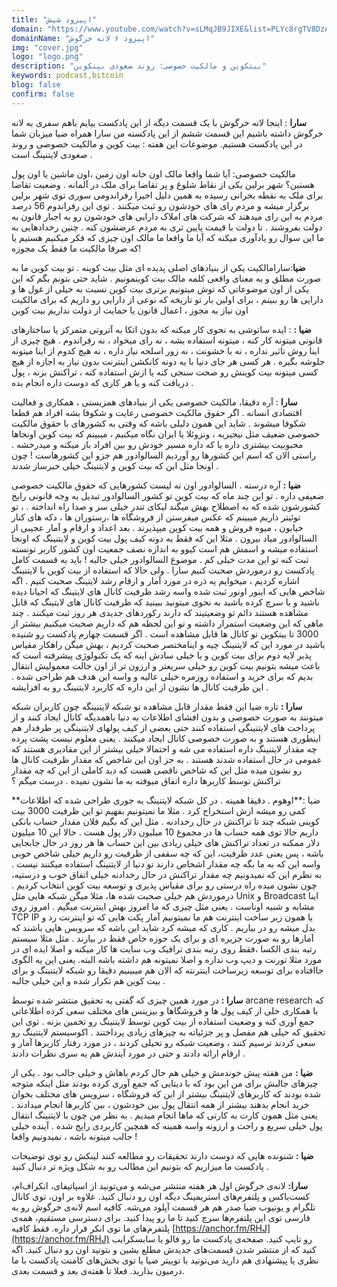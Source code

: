 ```yaml
---
title: "اپیزود شیش"
domain: "https://www.youtube.com/watch?v=sLMqJB9JIXE&list=PLYc8rgTV8DzAIMKmaNz7JUN4341IvoTFa&index=7"
domainName: "اپیزود ۶ لانه خرگوش"
img: "cover.jpg"
logo: "logo.png"
description: "بیتکوین و مالکیت خصوصی؛ روند صعودی بیتکوین"
keywords: podcast,bitcoin
blog: false
confirm: false
---
```


**سارا** : اینجا لانه خرگوش
با یک قسمت دیگه از این پادکست بیایم باهم سفری به لانه خرگوش داشته باشیم
این قسمت ششم از این پادکسته
من سارا همراه ضیا میزبان شما در این پادکست هستیم. موضوعات این هفته : بیت کوین و مالکیت خصوصی و روند صعودی لایتنینگ است .

مالکیت خصوصی:
آیا شما واقعا مالک اون خانه اون زمین ،اون ماشین یا اون پول هستین؟ شهر برلین یکی از نقاط شلوغ و پر تقاضا برای ملک در آلمانه . وضعیت تقاضا برای ملک به نقطه بحرانی رسیده به همین دلیل اخیرا رفراندومی سوری توی شهر برلین برگزار میشه و مردم رای های خودشون رو ثبت میکنند . توی این رفراندوم 56 درصد مردم به این رای میدهند که شرکت های املاک دارایی های خودشون رو به اجبار قانون به دولت بفروشند . تا دولت با قیمت پایین تری به مردم عرضشون کنه . چنین رخدادهایی به ما این سوال رو یادآوری میکنه که آیا ما وافعا ما مالک اون چیزی که فکر میکنیم هستیم یا که صرفا مالکیت ما فقط یک مجوزه!

**ضیا**:سارامالکیت یکی از بنیادهای اصلی پدیده ای مثل بیت کوینه . تو بیت کوین ما به صورت مطلق و به معنای واقعی کلمه مالک بیت کوینمونیم . شاید حتی بتونم بگم که این یکی از اون موضوعاتی که توش میتونیم برتری بیت کوین نسبت به خیلی از غول ها و دارایی ها رو ببینم ، برای اولین بار تو تاریخه که نوعی از دارایی رو داریم که برای مالکیت اون نیاز به مجوز ، اعمال قانون یا حمایت از دولت نداریم
بیت کوین

**ضیا :** : ایده ساتوشی به نحوی کار میکنه که بدون اتکا به آتروتی متمرکز یا ساختارهای قانونی میتونه کار کنه ، میتونه استفاده بشه ، نه رای میخواد ، نه رفراندوم . هیچ چیزی از اینا روش تاثیر نداره ، نه با خشونت ، نه زور اسلحه نیاز داره ، نه هیچ کدوم از اینا میتونه جلوشه بگیره . هر کسی هر جای دنیا با یه دونه کانکشن اینترنت بدون نیاز به اجازه از هیچ کسی میتونه بیت کوینش رو صحت سنجی کنه یا ازش استفاده کنه ، تراکنش بزنه ، پول دریافت کنه و یا هر کاری که دوست داره انجام بده .

**سارا** : آره دقیقا، مالکیت خصوصی یکی از بنیادهای همزیستی ، همکاری و فعالیت اقتصادی انسانه . اگر حقوق مالکیت خصوصی رعایت و شکوفا بشه افراد هم قطعا شکوفا میشوند . شاید این همون دلیلی باشه که وقتی به کشورهای با حقوق مالکیت خصوصی ضعیف مثل نیجیریه ، ونزوئلا یا ایران نگاه میکنیم ، میبینم که بیت کوین اونجاها محبوبیت بیشتری داره یا که داره مسیر خودش رو بین افراد باز میکنه و میدرخشه . راستی الان که اسم این کشورها رو آوردیم السالوادور هم جزو این کشورهاست !
چون اونجا مثل این که بیت کوین و لایتنینگ خیلی خبرساز شدند .

**ضیا :** آره درسته . السالوادور اون ته لیست کشورهایی که حقوق مالکیت خصوصی ضعیفی داره . تو این چند ماه که بیت کوین تو کشور السالوادور تبدیل به وجه قانونی رایج کشورشون شده که به اصطلاح بهش میگند لیکای تندر خیلی سر و صدا راه انداخته .
، تو توئیتر داریم میبینم که عکس میفرستن از فروشگاه ها ،رستوران ها ، دکه های کنار خیابون ، میوه فروش و همه بیت کوین میپذیرند . بعد اعداد و ارقام و آمار عجیبی از السالوادور میاد بیرون . مثلا این که فقط یه دونه کیف پول بیت کوین و لایتنینگ که اونجا استفاده میشه و اسمش هم است کیوو به اندازه نصف جمعیت اون کشور کاربر تونسته ثبت کنه تو این مدت خیلی کم .
موضوع السالوادور خیلی جالبه ! باید یه قسمت کامل پادکست رو درموردش صحبت کنیم سارا . ولی حالا که استفاده از بیت کوین با لایتنینگ اشاره کردیم ، میخوایم یه ذره در مورد آمار و ارقام رشد لایتینگ صحبت کنیم .
اگه شاخص هایی که اینور اونور ثبت شده واسه رشد ظرفیت کانال های لایتینگ که احیانا دیده باشید و یا سرچ کرده باشید به نحوی میتونید ببینید که ظرفیت کانال های لایتینگ که قابل مشاهده هستند دائم تو وضعیتیند که دارند رکوردهای جدیدی هر روز ثبت میکنند . چند ماهی که این وضعیت استمرار داشته و تو این لحظه هم که داریم صحبت میکنیم بیشتر از 3000 تا بیتکوین تو کانال ها قابل مشاهده است . اگر قسمت چهارم پادکست رو شنیده باشید در مورد این که لایتنینگ چیه و اینامختصر صحبت کردیم ، بهش میگن راهکار مقیاس پذیر لایه دوم برای بیت کوین و یا خیلی سادش اینه که یک تکنولوژی پیشرفته است که باعث میشه بتونیم بیت کوین رو خیلی سریعتر و ارزون تر از اون حالت معمولیش انتقال بدیم که برای خرید و استفاده روزمره خیلی عالیه و واسه این هدف هم طراحی شده . این ظرفیت کانال ها نشون از این داره که کاربرد لایتنینگ رو به افزایشه .

**سارا :** تاره ضیا این فقط مقدار قابل مشاهده تو شبکه لایتنینگه چون کاربران شبکه میتونند به صورت خصوصی و بدون افشای اطلاعات به دنیا باهمدیگه کانال ایجاد کنند و از پرداخت های لایتنینگی استفاده کنند حتی بعضی از کیف پولهای لایتنینگی پر طرفدار هم اینطوری هستند و به صورت خصوصی کانال ایجاد میکنند . یعنی معلوم نیست پشت پرده چه مقدار لایتنینگ داره استفاده می شه و احتمالا خیلی بیشتر از این مقادیری هستند که عمومی در حال استفاده شدند هستند .
به جز اون این شاخص که مقدار ظرفیت کانال ها رو نشون میده مثل این که شاخص ناقصی هست که دید کاملی از این که چه مقدار تراکنش توسط کاربرها داره اتفاق میوفته به ما نشون نمیده . درست میگم ؟

**ضیا :**اوهوم . دقیقا همینه . در کل شبکه لایتنینگ یه جوری طراحی شده که اطلاعات کمی رو میشه ازش استخراج کرد . مثلا ما نمیتونیم بفهیم تو این ظرفیت 3000 بیت کوینی شبکه چند تا تراکنش در حال رخدادنه . مثل این که بگیم فلان مقدار حساب بانکی داریم حالا توی همه حساب ها در مجموع 10 میلیون دلار پول هست . حالا این 10 میلیون دلار ممکنه در تعداد تراکنش های خیلی زیادی بین این حساب ها هر روز در حال جابجایی باشه ، پس یعنی عدد ظرفیت، این که چه سقفی از ظرفیت رو داریم خیلی شاخص خوبی واسه این که به ما بگه چه مقدار اشخاص دارند تو دنیا از لایتنینگ استفاده میکنند نیست . به نظرم این که نمیدونیم چه مقدار تراکنش در حال رخدادنه خیلی اتفاق خوب و درستیه، چون نشون میده راه درستی رو برای مقیاس پذیری و توسعه بیت کوین انتخاب کردیم . درموردش هم خیلی صحبت شده ها، مثلا میگن شبکه هایی مثل Unix و Broadcast اینا مشابه و شبیه اوناست . یعنی مثل چیزی که ما امروز بهش اینترنت میگیم . امروز روی TCP IP یا همون زیر ساخت اینترنت هم ما نمیتونیم آمار پکت هایی که تو اینترنت رد و بدل میشه رو در بیاریم .
کاری که میشه کرد شاید این باشه که سرویس هایی باشند که آمارها رو به صورت جزیره ای و برای یک حوزه خاص فقط در بیارند . مثل مثلا سیستم رتبه بندی الکسا ،فقط روی رتبه بندی ترافیک وب سایت ها کار میکنه و اصلا ایده ای در مورد مثلا تورنت و دیپ وب نداره و اصلا نمیتونه هم داشته باشه البته. یعنی این یه الگوی جاافتاده برای توسعه زیرساخت اینترنته که الان هم میبینیم دقیقا رو شبکه لایتنینگ و برای بیت کوین هم تکرار شده و این خیلی جالبه .

**سارا :** در مورد همین چیزی که گفتی یه تحقیق منتشر شده توسط arcane research که با همکاری خلی از کیف پول ها و فروشگاها و بیزینس های مختلف سعی کرده اطلاعاتی جمع آوری کنه و وضعیت استفاده از بیت کوین توسط لایتنینگ رو تخمین بزنه . توی این تحقیق که خیلی هم مفصل و پر جزئیاته به چیزهای زیادی پرداختند . اکوسیستم لایتنینگ رو سعی کردند ترسیم کنند ، وضعیت شبکه رو تحیلی کردند ، در مورد رفتار کاربرها آمار و ارقام ارائه دادند و حتی در مورد آیندش هم یه سری نظرات دادند .

**ضیا :** من هفته پیش خوندمش و خیلی هم حال کردم باهاش و خیلی جالب بود . یکی از چیزهای جالبش برای من این بود که با دیتایی که جمع آوری کرده بودند مثل اینکه متوجه شده بودند که کاربرهای لایتنینگ بیشتر از این که فروشگاه ، سرویس های مختلف بخوان خرید انجام بدهند بیشتر از همه انتقال پول بین خودشون ، بین کاربرها انجام میدادند . یعنی مثل همون کارت به کارتی که ماها انجام میدیم . به نظر من چون با لایتنینگ انتقال پول خیلی سریع و راحت و ارزونه واسه همینه که همچین کاربردی رایج شده .
آینده خیلی جالب میتونه باشه ، نمیدونیم واقعا !

**ضیا :** شنونده هایی که دوست دارند تحقیقات رو مطالعه کنند لینکش رو توی توضیحات پادکست ما میزاریم که بتونیم این مطالب رو به شکل ویژه تر دنبال کنید .

**سارا:** لانه‌ی خرگوش اول هر هفته منتشر می‌شه و می‌تونید از اسپاتیفای، انکر‌اف‌ام، کست‌باکس و پلتفرم‌های ‌استریمینگ دیگه اون رو دنبال کنید. علاوه بر اون، توی کانال تلگرام و یوتیوب ضیا صدر هم هر قسمت آپلود می‌شه. کافیه اسم لانه‌ی خرگوش رو به فارسی توی این پلتفرم‌ها سرچ کنید تا ما رو پیدا کنید. برای دسترسی مستقیم، همه‌ی پلتفرم‌های ما توی انکر قرار داره. فقط کافیه [https://anchor.fm/RHJ](https://anchor.fm/RHJ) رو تایپ کنید. صفحه‌ی پادکست ما رو فالو یا سابسکرایب کنید که از منتشر شدن قسمت‌های جدیدش مطلع بشین و بتونید اون رو دنبال کنید. اگه نظری یا پیشنهادی هم دارید می‌تونید با توییتر ضیا یا توی بخش‌های کامنت‌ پادکست با ما درمیون بذارید. فعلا تا هفته‌ی بعد و قسمت بعدی.
